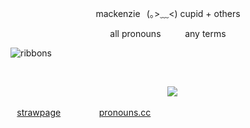 <p align="center">
 mackenzie⠀(｡>﹏<) cupid + others
 </p>

  <p align="center">
all pronouns ⠀⠀⠀ any terms
  
  ![ribbons](https://komarev.com/ghpvc/?username=cupidtear&color=ff91a7&style=plastic&label=ribbons+collected)
</p>
 
⠀⠀⠀<p align="center">
⠀
![](https://i.pinimg.com/564x/eb/63/c6/eb63c688d7066b27fb768dfa41bd1ea9.jpg) 
<p/> 

<p align="center">

⠀[strawpage](https://nyankoushi.straw.page/)⠀⠀⠀⠀⠀⠀[pronouns.cc](https://pronouns.cc/@cupidtear)

<p/>
